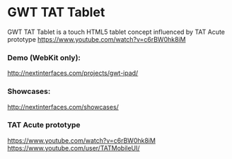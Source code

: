 GWT TAT Tablet
====

GWT TAT Tablet is a touch HTML5 tablet concept influenced by TAT Acute prototype https://www.youtube.com/watch?v=c6rBW0hk8iM

### Demo (WebKit only):
http://nextinterfaces.com/projects/gwt-ipad/

### Showcases:
http://nextinterfaces.com/showcases/

### TAT Acute prototype
https://www.youtube.com/watch?v=c6rBW0hk8iM
https://www.youtube.com/user/TATMobileUI/
